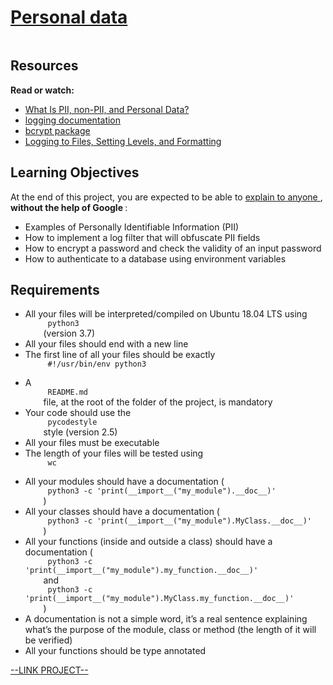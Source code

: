 # [Personal data](https://intranet.hbtn.io/projects/602)

<html>
<div class="panel panel-default" id="project-description">
 <div class="panel-body">
  <p>
   <img alt="" loading="lazy" src="https://s3.eu-west-3.amazonaws.com/hbtn.intranet/uploads/medias/2019/12/5c48d4f6d4dd8081eb48.png?X-Amz-Algorithm=AWS4-HMAC-SHA256&amp;X-Amz-Credential=AKIA4MYA5JM5DUTZGMZG%2F20230202%2Feu-west-3%2Fs3%2Faws4_request&amp;X-Amz-Date=20230202T192842Z&amp;X-Amz-Expires=86400&amp;X-Amz-SignedHeaders=host&amp;X-Amz-Signature=4473518384ac70c9bba2acef540f7da66cd01588ccd15e11d8cc68681d3a26e4" style=""/>
  </p>
  <h2>
   Resources
  </h2>
  <p>
   <strong>
    Read or watch:
   </strong>
  </p>
  <ul>
   <li>
    <a href="https://piwik.pro/blog/what-is-pii-personal-data/" target="_blank" title="What Is PII, non-PII, and Personal Data?">
     What Is PII, non-PII, and Personal Data?
    </a>
   </li>
   <li>
    <a href="https://docs.python.org/3/library/logging.html" target="_blank" title="logging documentation">
     logging documentation
    </a>
   </li>
   <li>
    <a href="https://github.com/pyca/bcrypt/" target="_blank" title="bcrypt package">
     bcrypt package
    </a>
   </li>
   <li>
    <a href="https://www.youtube.com/watch?v=-ARI4Cz-awo" target="_blank" title="Logging to Files, Setting Levels, and Formatting">
     Logging to Files, Setting Levels, and Formatting
    </a>
   </li>
  </ul>
  <h2>
   Learning Objectives
  </h2>
  <p>
   At the end of this project, you are expected to be able to
   <a href="https://fs.blog/feynman-learning-technique/" target="_blank" title="explain to anyone">
    explain to anyone
   </a>
   ,
   <strong>
    without the help of Google
   </strong>
   :
  </p>
  <ul>
   <li>
    Examples of Personally Identifiable Information (PII)
   </li>
   <li>
    How to implement a log filter that will obfuscate PII fields
   </li>
   <li>
    How to encrypt a password and check the validity of an input password
   </li>
   <li>
    How to authenticate to a database using environment variables
   </li>
  </ul>
  <h2>
   Requirements
  </h2>
  <ul>
   <li>
    All your files will be interpreted/compiled on Ubuntu 18.04 LTS using
    <code>
     python3
    </code>
    (version 3.7)
   </li>
   <li>
    All your files should end with a new line
   </li>
   <li>
    The first line of all your files should be exactly
    <code>
     #!/usr/bin/env python3
    </code>
   </li>
   <li>
    A
    <code>
     README.md
    </code>
    file, at the root of the folder of the project, is mandatory
   </li>
   <li>
    Your code should use the
    <code>
     pycodestyle
    </code>
    style (version 2.5)
   </li>
   <li>
    All your files must be executable
   </li>
   <li>
    The length of your files will be tested using
    <code>
     wc
    </code>
   </li>
   <li>
    All your modules should have a documentation (
    <code>
     python3 -c 'print(__import__("my_module").__doc__)'
    </code>
    )
   </li>
   <li>
    All your classes should have a documentation (
    <code>
     python3 -c 'print(__import__("my_module").MyClass.__doc__)'
    </code>
    )
   </li>
   <li>
    All your functions (inside and outside a class) should have a documentation (
    <code>
     python3 -c 'print(__import__("my_module").my_function.__doc__)'
    </code>
    and
    <code>
     python3 -c 'print(__import__("my_module").MyClass.my_function.__doc__)'
    </code>
    )
   </li>
   <li>
    A documentation is not a simple word, it’s a real sentence explaining what’s the purpose of the module, class or method (the length of it will be verified)
   </li>
   <li>
    All your functions should be type annotated
   </li>
  </ul>
 </div>
</div>

[--LINK PROJECT--](https://intranet.hbtn.io/projects/602)
</html>